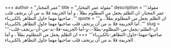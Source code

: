 +++
author = "عمر المختار"
title = "مقولة عمر المختار"
description = '''مقولة عمر المختار: ان الظلم يجعل من المظلوم بطلاً ، و أما الجريمة فلا بد من أن يرتجف قلب صاحبها مهما حاول التظاهر بالكبريـاء .'''
quote = '''ان الظلم يجعل من المظلوم بطلاً ، و أما الجريمة فلا بد من أن يرتجف قلب صاحبها مهما حاول التظاهر بالكبريـاء .'''
slug = '''ان-الظلم-يجعل-من-المظلوم-بطلاً-،-و-أما-الجريمة-فلا-بد-من-أن-يرتجف-قلب-صاحبها-مهما-حاول-التظاهر-بالكبريـاء'''
+++
ان الظلم يجعل من المظلوم بطلاً ، و أما الجريمة فلا بد من أن يرتجف قلب صاحبها مهما حاول التظاهر بالكبريـاء .

